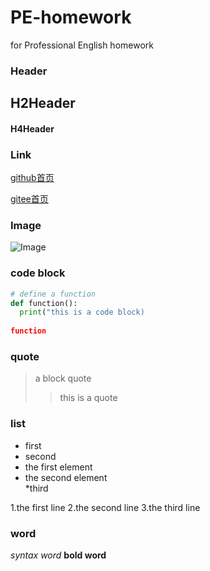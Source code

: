 # PE-homework
for Professional English homework 
###  Header
## H2Header
#### H4Header

###  Link
[github首页](http://github.com)

[gitee首页](http://gitee.com)

### Image
![Image](http://ccst.jlu.edu.cn/__local/F/24/94/832F44F83E3CB1CE8A1D90AAC68_B204509C_1C8BD.jpg "图片")



###  code block
```python
# define a function
def function():
  print("this is a code block)
  
function
```

### quote
> a block quote
> >  this is a quote 

### list
* first 
* second 
*    the first element   
*    the second element    
*third 

1.the first line 
2.the second line 
3.the third line 

### word
*syntax word*
**bold word**
